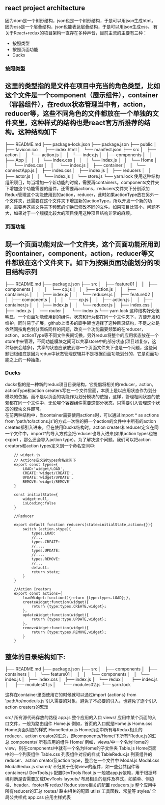 ## react project architecture
因为dom是一个树形结构，json也是一个树形结构，于是可以用json生成html。
因为css是一个层叠结构，json也能表达层叠结构，于是可以用json生成css。
有关于React+redux的项目架构一直存在多种声音，目前主流的主要有三种：
+ 按照类型
+ 按照页面功能
+ Ducks

### 按照类型
这里的类型指的是文件在项目中充当的角色类型，比如这个文件是一个component（展示组件），container（容器组件），在redux状态管理当中有，action，reducer等，这些不同角色的文件都放在一个单独的文件夹里，这种样式的结构也是react官方所推荐的结构。这种结构如下
--------------------- 
├── README.md
├── package-lock.json
├── package.json
├── public
│   ├── favicon.ico
│   ├── index.html
│   └── manifest.json
├── src
│   ├── action
│   │   └── action.js
│   │   └── index.js
│   ├── components
│   │   ├── App
│   │   │    └── index.css
│   │   │    └── index.js
│   │   └── Home
│   │        └── index.css
│   │        └── index.js
│   ├── container
│   │   └── connectApp.js
│   ├── index.css
│   ├── index.js
│   ├── reducers
│   │   ├── actor.js
│   │   └── index.js
│   └── store.js
└── yarn.lock
使用这种结构组织项目，每当增加一个新功能的时候，需要再containers，components文件夹下增加这个功能需要的组件，还需要再actions，reducers文件夹下分别添加Redux管理这个功能使用到的action，reducer，此时如果actionType放在另外一个文件夹，还需要在这个文件夹下增加新的actionType，所以开发一个新的功能，需要再这些文件夹下频繁的切换已修改不同的文件。如果项目比较小，问题不大，如果对于一个规模比较大的项目使用这种项目结构非常的麻烦。

### 页面功能

既一个页面功能对应一个文件夹，这个页面功能所用到的container，component，action，reducer等文件都放在这个文件夹下。如下为按照页面功能划分的项目结构示列
--------------------- 
├── README.md
├── package.json
├── src
│   ├── feature01
│   │   ├── components
│   │   │    └── cp.js
│   │   ├── action.js
│   │   ├── container.js
│   │   ├── index.js
│   │   └── reducer.js
│   ├── feature02
│   │   ├── components
│   │   │    └── cp.js
│   │   ├── action.js
│   │   ├── container.js
│   │   ├── index.js
│   │   └── reducer.js
│   ├── index.css
│   ├── index.js
│   └── router
│       └── index.js
└── yarn.lock
这种结构好处很明显，一个页面功能使用到的组件，状态和行为都在同一个文件夹下，方便开发和维护，同时易于扩展，github上很多的脚手架也选择了这种目录结构，不足之处是依然同按角色划分面临同样的问题，改变一个功能需要频繁的在reducer，action，actionType等不同文件夹间切换。另外redux将整个的应用状态放在一个store中来管理，不同功能模块之间可以共享store中的部分状态(项目越复杂，这种场景会越多)，共享的状态应该放到哪一个页面文件夹下也是一个问题，这些问题归根结底是因为redux中状态管理逻辑并不是根据页面功能划分的，它是页面功能之上的一种抽象。

### Ducks

ducks指的是一种新的redux项目目录结构，它提倡将相关的reducer，action，actionType和action creaters写在一个文件里面，本质上是以应用状态作为划分模块的依据，而不是以页面的功能作为划分模块的依据，这样，管理相同状态的依赖都在同一个文件中，无论哪个容器组件需要这部分状态，只需要引入管理这个状态的模块文件即可。  
在前两种结构中，当container需要使用actions时，可以通过import * as actions from 'path/to/actions.js'的方式一次性的把一个action的文件中中所有的action creates都引入进来。但在使用Ducks结构时，action creater和reducer定义在同一个文件中，import*的导入方式会把reducer也导入进来(如果action types也被export ，那么还会导入action type)。为了解决这个问题。我们可以把action creators和action types定义到一个命名空间中:
```
    // widget.js
    // Actions定义到types命名空间下
    export const types={
        LOAD:'widget/LOAD',
        CREATE:'widget/CREATE',
        UPDATE:'widget/UPDATE',
        REMOVE:'widget/REMOVE'
    }

    const initialState={
        widget:null,
        isLoading:false
    }

    //Reducer

    export default function reducers(state=initialState,action={}){
        switch (action.stype){
            types.LOAD:
            //...
            types.CREATE:
            //....
            types.UPDATE:
            //....
            types.REMOVE:
            //...
            default:
            return state;
        }
    }

    //Action Creators
    export const actions={
        loadWidget:function(){return {type:types.LOAD};},
        createWidget:function(widget){
            return {type:types.CREATE,widget};
        },
        updateWidget:function(widget){
            return {types:type.UPDATE,widget};
        },
        removeWidget:function(widget){
            return {type:types.REMOVE,widget};
        }
    }
```
整体的目录结构如下:
--------------------- 
├── README.md
├── package.json
├── src
│   ├── components
│   ├── containers
│   │   └── feature01
│   │   │    └── components
│   │   └── index.js
│   ├── index.css
│   ├── index.js
│   └── redux
│       ├── index.js
│       ├── modules01.js
│       └── modules02.js
└── yarn.lock

这样在container里面使用它的时候就可以通过import {actions} from 'path/to/modeuls.js'引入需要的对象，避免了不必要的引入，也避免了逐个引入action creaters的繁琐


src/                 所有源代码存放的路径
  app.js             整个应用的入口
  views/             应用中某个页面的入口文件，一般为路由组件
    Home.js          例如，首页的入口就是Home.js
    Home.css         Home页面对应的样式
    HomeRedux.js     Home页面中所有与Redux相关的reducer、action creator的汇总，即components/Home/下所有*Redux.js的汇总
  components/        所有应用的组件
    Home/            例如，views/中一个名为Home的view，则在components/中就有一个名为Home的子文件夹
      Table.js       Home页面中的一个列表组件
      Table.css      列表组件对应的样式
      TableRedux.js  列表组件的reducer、action creator及action type，整合在一个文件中
      Modal.js
      Modal.css
      ModalRedux.js
    shared/          不归属于任何view的组件，如一些公共组件等
  containers/
    DevTools.js      配置DevTools
    Root.js          一般被app.js依赖，用于根据环境判断是否需要加载DevTools
  layouts/           布局相关的组件及样式，如菜单、侧边栏、header、footer等
  redux/             Redux store相关的配置
    reducers.js      整个应用中所有reducer的汇总
  routes/            路由相关的配置
  utils/             工具函数、常量等
  styles/            全局公共样式
  app.css            应用主样式表